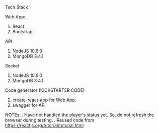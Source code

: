 Tech Stack

Web App:
1. React
2. Bootstrap

API
1. NodeJS 10.6.0
2. MongoDB 3.4.1

Secket
1. NodeJS 10.6.0
2. MongoDB 3.4.1

Code generator (KICKSTARTER CODE)
1. create-react-app for Web App.
2. swagger for API

NOTEs:
. Have not handled the player's status yet. So, do not refresh the browser during testing.
. Reused code from https://reactjs.org/tutorial/tutorial.html
